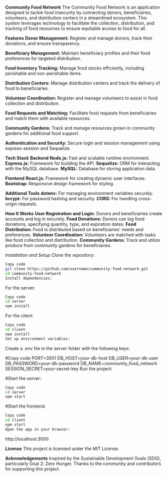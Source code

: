 **Community Food Network**
The Community Food Network is an application designed to tackle food insecurity by connecting donors, beneficiaries, volunteers, and distribution centers in a streamlined ecosystem. This system leverages technology to facilitate the collection, distribution, and tracking of food resources to ensure equitable access to food for all.

**Features**
**Donor Management:**
Register and manage donors, track their donations, and ensure transparency.

**Beneficiary Management:**
Maintain beneficiary profiles and their food preferences for targeted distribution.

**Food Inventory Tracking:**
Manage food stocks efficiently, including perishable and non-perishable items.

**Distribution Centers:**
Manage distribution centers and track the delivery of food to beneficiaries.

**Volunteer Coordination:**
Register and manage volunteers to assist in food collection and distribution.

**Food Requests and Matching:**
Facilitate food requests from beneficiaries and match them with available resources.

**Community Gardens:**
Track and manage resources grown in community gardens for additional food support.

**Authentication and Security:**
Secure login and session management using express-session and Sequelize.

**Tech Stack**
**Backend**
**Node.js:** Fast and scalable runtime environment.
**Express.js:** Framework for building the API.
**Sequelize:** ORM for interacting with the MySQL database.
**MySQL:** Database for storing application data.

**Frontend**
**React.js:** Framework for creating dynamic user interfaces.
**Bootstrap:** Responsive design framework for styling.

**Additional Tools**
**dotenv:** For managing environment variables securely.
**bcrypt:** For password hashing and security.
**CORS:** For handling cross-origin requests.

**How It Works**
**User Registration and Login:**
Donors and beneficiaries create accounts and log in securely.
**Food Donations:**
Donors can log food donations, specifying quantity, type, and expiration dates.
**Food Distribution:**
Food is distributed based on beneficiaries' needs and preferences.
**Volunteer Coordination:**
Volunteers are matched with tasks like food collection and distribution.
**Community Gardens:**
Track and utilize produce from community gardens for beneficiaries.

*Installation and Setup*
*Clone the repository:*

```bash
Copy code
git clone https://github.com/username/community-food-network.git
cd community-food-network
Install dependencies:
```
For the server:
```bash
Copy code
cd server
npm install
```
For the client:
```bash
Copy code
cd client
npm install
Set up environment variables:
```
Create a .env file in the server folder with the following keys:

#Copy code
PORT=3001
DB_HOST=your-db-host
DB_USER=your-db-user
DB_PASSWORD=your-db-password
DB_NAME=community_food_network
SESSION_SECRET=your-secret-key
Run the project:

#Start the server:
```bash
Copy code
cd server
npm start
```
#Start the frontend:
```bash
Copy code
cd client
npm start
Open the app in your browser:
```

http://localhost:3000

**License**
This project is licensed under the MIT License.

**Acknowledgements**
Inspired by the Sustainable Development Goals (SDG), particularly Goal 2: Zero Hunger.
Thanks to the community and contributors for supporting this project.